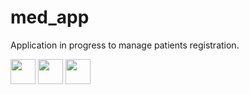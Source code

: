# med_app

Application in progress to manage patients registration.

<img src="https://cdn.jsdelivr.net/gh/devicons/devicon/icons/spring/spring-original-wordmark.svg" width="40" height="40" />   <img src="https://cdn.jsdelivr.net/gh/devicons/devicon/icons/postgresql/postgresql-original-wordmark.svg" width="40" height="40" />   <img src="https://cdn.jsdelivr.net/gh/devicons/devicon/icons/java/java-original-wordmark.svg" width="40" height="40" />
